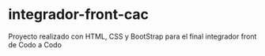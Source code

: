# integrador-front-cac

Proyecto realizado con HTML, CSS y BootStrap para el final integrador front de Codo a Codo
